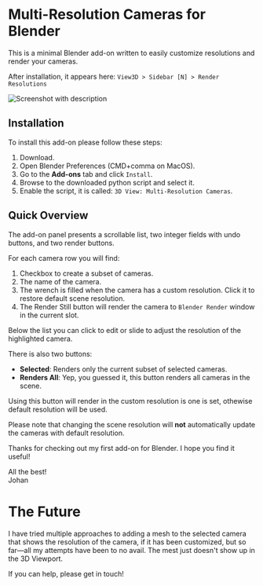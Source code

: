 # Multi-Resolution Cameras for Blender
This is a minimal Blender add-on written to easily customize resolutions and render your cameras.

After installation, it appears here: `View3D > Sidebar [N] > Render Resolutions`

![Screenshot with description](https://user-images.githubusercontent.com/326334/228189609-965fa14a-639b-4da3-8d54-36f8035bc1b8.png)


## Installation

To install this add-on please follow these steps:

1. Download.
1. Open Blender Preferences (CMD+comma on MacOS).
1. Go to the **Add-ons** tab and click `Install`.
1. Browse to the downloaded python script and select it.
1. Enable the script, it is called: `3D View: Multi-Resolution Cameras`.


## Quick Overview

The add-on panel presents a scrollable list, two integer fields with undo buttons, and two render buttons.

For each camera row you will find:

1. Checkbox to create a subset of cameras.
2. The name of the camera.
3. The wrench is filled when the camera has a custom resolution. Click it to restore default scene resolution.
4. The Render Still button will render the camera to `Blender Render` window in the current slot.

Below the list you can click to edit or slide to adjust the resolution of the highlighted camera.

There is also two buttons:

* **Selected**: Renders only the current subset of selected cameras.
* **Renders All**: Yep, you guessed it, this button renders all cameras in the scene.

Using this button will render in the custom resolution is one is set, othewise default resolution will be used.

Please note that changing the scene resolution will **not** automatically update the cameras with default resolution.

Thanks for checking out my first add-on for Blender. I hope you find it useful!

All the best!\
Johan

# The Future

I have tried multiple approaches to adding a mesh to the selected camera that shows the resolution of the camera, if it has been customized, but so far—all my attempts have been to no avail. The mest just doesn't show up in the 3D Viewport.

If you can help, please get in touch!
